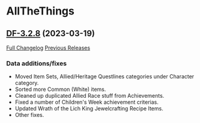 # AllTheThings

## [DF-3.2.8](https://github.com/DFortun81/AllTheThings/tree/DF-3.2.8) (2023-03-19)
[Full Changelog](https://github.com/DFortun81/AllTheThings/compare/DF-3.2.7...DF-3.2.8) [Previous Releases](https://github.com/DFortun81/AllTheThings/releases)


### Data additions/fixes

- Moved Item Sets, Allied/Heritage Questlines categories under Character category.
- Sorted more Common (White) items.
- Cleaned up duplicated Allied Race stuff from Achievements.
- Fixed a number of Children's Week achievement criterias.
- Updated Wrath of the Lich King Jewelcrafting Recipe Items.
- Other fixes.
